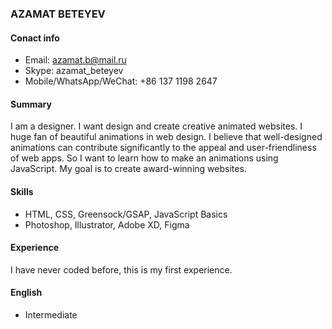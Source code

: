 ### AZAMAT BETEYEV

#### Conact info 
- Email: azamat.b@mail.ru
- Skype: azamat_beteyev
- Mobile/WhatsApp/WeChat: +86 137 1198 2647

#### Summary
I am a designer. I want design and create creative animated websites. I huge fan of beautiful animations in web design. I believe that well-designed animations can contribute significantly to the appeal and user-friendliness of web apps. So I want to learn how to make an animations using JavaScript. My goal is to create award-winning websites.

#### Skills 
- HTML, CSS, Greensock/GSAP, JavaScript Basics
- Photoshop, Illustrator, Adobe XD, Figma

#### Experience
I have never coded before, this is my first experience.

#### English
- Intermediate